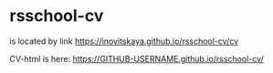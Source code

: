 # rsschool-cv
is located by link 
https://inovitskaya.github.io/rsschool-cv/cv

CV-html is here: 
https://GITHUB-USERNAME.github.io/rsschool-cv/
